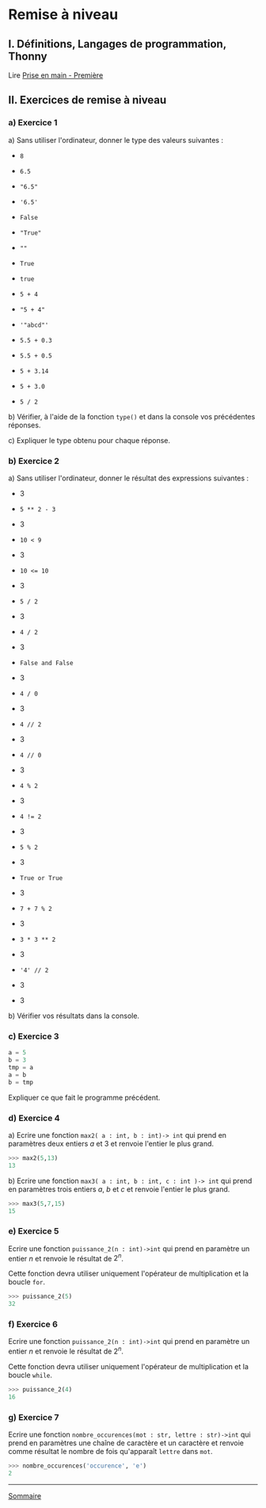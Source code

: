 # Remise à niveau

## I. Définitions, Langages de programmation, Thonny

Lire [Prise en main - Première](./../../première/Prise_en_main/Prise_en_main.md)

## II. Exercices de remise à niveau

### a) Exercice 1

a) Sans utiliser l'ordinateur, donner le type des valeurs suivantes :

- `8`

- `6.5`

- `"6.5"`

- `'6.5'`

- `False`

- `"True"`

- `""`

- `True`

- `true`

- `5 + 4`

- `"5 + 4"`

- `'"abcd"'`

- `5.5 + 0.3`

- `5.5 + 0.5`

- `5 + 3.14`

- `5 + 3.0`

- `5 / 2`

b) Vérifier, à l'aide de la fonction `type()` et dans la console vos précédentes réponses.

c) Expliquer le type obtenu pour chaque réponse.


### b) Exercice 2

a) Sans utiliser l'ordinateur, donner le résultat des expressions suivantes :

- $3$

- `5 ** 2 - 3`

- $3$

- `10 < 9`

- $3$

- `10 <= 10`

- $3$

- `5 / 2`

- $3$

- `4 / 2`

- $3$

- `False and False`

- $3$

- `4 / 0`

- $3$

- `4 // 2`

- $3$

- `4 // 0`

- $3$

- `4 % 2`

- $3$

- `4 != 2`

- $3$

- `5 % 2`

- $3$

- `True or True`

- $3$

- `7 + 7 % 2`

- $3$

- `3 * 3 ** 2`

- $3$

- `'4' // 2`

- $3$
- $3$

b) Vérifier vos résultats dans la console.

### c) Exercice 3

```python
a = 5
b = 3
tmp = a
a = b
b = tmp
```

Expliquer ce que fait le programme précédent.

### d) Exercice 4

a) Ecrire une fonction ``max2( a : int, b : int)-> int`` qui prend en paramètres deux entiers $a$ et $3$ et renvoie l'entier le plus grand.



```python
>>> max2(5,13)
13
```

b) Ecrire une fonction ``max3( a : int, b : int, c : int )-> int`` qui prend en paramètres trois entiers $a$, $b$ et $c$ et renvoie l'entier le plus grand.

```python
>>> max3(5,7,15)
15
```

### e) Exercice 5

Ecrire une fonction `puissance_2(n : int)->int` qui prend en paramètre un entier $n$ et renvoie le résultat de $2^n$.

Cette fonction devra utiliser uniquement l'opérateur de multiplication et la boucle `for`.

```python
>>> puissance_2(5)
32
```

### f) Exercice 6

Ecrire une fonction `puissance_2(n : int)->int` qui prend en paramètre un entier $n$ et renvoie le résultat de $2^n$.

Cette fonction devra utiliser uniquement l'opérateur de multiplication et la boucle `while`.

```python
>>> puissance_2(4)
16
```

### g) Exercice 7

Ecrire une fonction `nombre_occurences(mot : str, lettre : str)->int` qui prend en paramètres une chaîne de caractère et un caractère et renvoie comme résultat le nombre de fois qu'apparaît `lettre` dans `mot`.

```python
>>> nombre_occurences('occurence', 'e')
2
```
______________

[Sommaire](./../../terminale/)